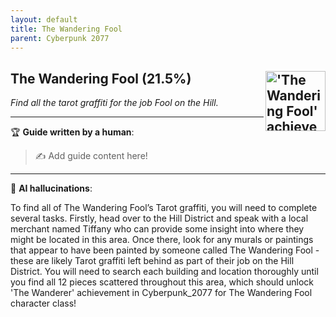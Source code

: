 ```yaml
---
layout: default
title: The Wandering Fool
parent: Cyberpunk 2077
---
```


## The Wandering Fool (21.5%) <img align="right" src="https://cdn.cloudflare.steamstatic.com/steamcommunity/public/images/apps/1091500/5fe10094d667c5f6da21589aad5c8ebd07f0e78b.jpg" alt="'The Wandering Fool' achievement icon" width="96" height="96">

_Find all the tarot graffiti for the job Fool on the Hill._

---

:trophy: **Guide written by a human**:

> :writing_hand: Add guide content here!

---

:robot: **AI hallucinations**:

To find all of The Wandering Fool’s Tarot graffiti, you will need to complete several tasks. Firstly, head over to the Hill District and speak with a local merchant named Tiffany who can provide some insight into where they might be located in this area. Once there, look for any murals or paintings that appear to have been painted by someone called The Wandering Fool - these are likely Tarot graffiti left behind as part of their job on the Hill District. You will need to search each building and location thoroughly until you find all 12 pieces scattered throughout this area, which should unlock 'The Wanderer' achievement in Cyberpunk_2077 for The Wandering Fool character class!
